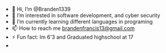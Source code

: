 - 👋 Hi, I’m @Branden1339
- 👀 I’m interested in software development, and cyber security
- 🌱 I’m currently learning different languages in programing
- 📫 How to reach me brandenfrancis13@gmail.com
- ⚡ Fun fact: Im 6'3 and Graduated highschool at 17
- 

<!---
Branden1339/Branden1339 is a ✨ special ✨ repository because its `README.md` (this file) appears on your GitHub profile.
You can click the Preview link to take a look at your changes.
--->

